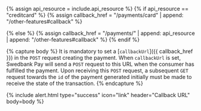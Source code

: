 {% assign api_resource = include.api_resource %}
{% if api_resource == "creditcard" %}
    {% assign callback_href = "/payments/card" | append: "/other-features#callback" %}

{% else %}
    {% assign callback_href = "/payments/" | append: api_resource | append: "/other-features#callback" %}
{% endif %}

{% capture body %}
It is mandatory to set a [`callbackUrl`]({{
callback_href }}) in the `POST` request creating the payment. When `callbackUrl`
is set, Swedbank Pay will send a `POST` request to this URL when the consumer
has fulfilled the payment. Upon receiving this `POST` request, a subsequent
`GET` request towards the `id` of the payment generated initially must be made
to receive the state of the transaction.
{% endcapture %}

{% include alert.html type="success" icon="link" header="Callback URL"
body=body %}

